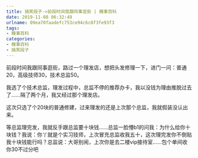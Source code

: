 ```yaml
---
title: 搞笑段子->前段时间我跟同事逛街 | 糗事百科
date: 2019-11-08 06:32:49
urlname: 09ea70faadefc753ce94c6c8f3fe93f3
tags: 
- 糗事百科
categories:
- 糗事百科
- 搞笑段子
---
```

前段时间我跟同事逛街，路过一个理发店，想把头发修理一下，进门一问：普通20，高级技师30，技术总监50。

我选了个技术总监，理发过程中，总监不停的推荐办卡，我以没钱为理由推脱过去了……隔了两个月，我又经过那个理发店。

这次只选了个20块的普通修建，过来理发的还是上次那个总监，我就假装没认出来。

等总监理完发，我就反手跟总监要十块钱……总监一脸懵b1的问我：为什么给你十块钱？我说：你丫就是个实习技师，上次冒充总监收我五十，这次理完发你不倒贴我十块钱能行吗？总监说：大哥别闹，上次你是去二楼vip接待室……包个单间收你30不过分吧


